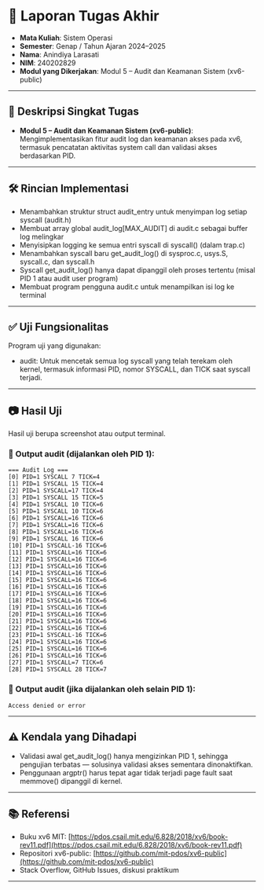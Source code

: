 # 📝 Laporan Tugas Akhir

* **Mata Kuliah**: Sistem Operasi
* **Semester**: Genap / Tahun Ajaran 2024–2025
* **Nama**: Anindiya Larasati
* **NIM**: 240202829
* **Modul yang Dikerjakan**:
Modul 5 – Audit dan Keamanan Sistem (xv6-public)

---

## 📌 Deskripsi Singkat Tugas

* **Modul 5 – Audit dan Keamanan Sistem (xv6-public)**:
 Mengimplementasikan fitur audit log dan keamanan akses pada xv6, termasuk pencatatan aktivitas system call dan validasi akses berdasarkan PID.
---

## 🛠️ Rincian Implementasi

* Menambahkan struktur struct audit_entry untuk menyimpan log setiap syscall (audit.h)
* Membuat array global audit_log[MAX_AUDIT] di audit.c sebagai buffer log melingkar
* Menyisipkan logging ke semua entri syscall di syscall() (dalam trap.c)
* Menambahkan syscall baru get_audit_log() di sysproc.c, usys.S, syscall.c, dan syscall.h
* Syscall get_audit_log() hanya dapat dipanggil oleh proses tertentu (misal PID 1 atau audit user program)
* Membuat program pengguna audit.c untuk menampilkan isi log ke terminal
---

## ✅ Uji Fungsionalitas

Program uji yang digunakan:

* audit: Untuk mencetak semua log syscall yang telah terekam oleh kernel, termasuk informasi PID, nomor SYSCALL, dan TICK saat syscall terjadi.

---

## 📷 Hasil Uji

Hasil uji berupa screenshot atau output terminal. 

### 📍 Output audit (dijalankan oleh PID 1):

```
=== Audit Log ===
[0] PID=1 SYSCALL 7 TICK=4
[1] PID=1 SYSCALL 15 TICK=4
[2] PID=1 SYSCALL=17 TICK=4
[3] PID=1 SYSCALL 15 TICK=5
[4] PID=1 SYSCALL 10 TICK=6
[5] PID=1 SYSCALL 10 TICK=6
[6] PID=1 SYSCALL=16 TICK=6
[7] PID=1 SYSCALL=16 TICK=6
[8] PID=1 SYSCALL=16 TICK=6
[9] PID=1 SYSCALL 16 TICK=6
[10] PID=1 SYSCALL-16 TICK=6
[11] PID=1 SYSCALL=16 TICK=6
[12] PID=1 SYSCALL=16 TICK=6
[13] PID=1 SYSCALL=16 TICK=6
[14] PID=1 SYSCALL=16 TICK=6
[15] PID=1 SYSCALL=16 TICK=6
[16] PID=1 SYSCALL=16 TICK=6
[17] PID=1 SYSCALL=16 TICK=6
[18] PID=1 SYSCALL=16 TICK=6
[19] PID=1 SYSCALL=16 TICK=6
[20] PID=1 SYSCALL=16 TICK=6
[21] PID=1 SYSCALL=16 TICK=6
[22] PID=1 SYSCALL=16 TICK=6
[23] PID=1 SYSCALL-16 TICK=6
[24] PID=1 SYSCALL=16 TICK=6
[25] PID=1 SYSCALL=16 TICK=6
[26] PID=1 SYSCALL=16 TICK=6
[27] PID=1 SYSCALL=7 TICK=6
[28] PID=1 SYSCALL 28 TICK=7
```

### 📍 Output audit (jika dijalankan oleh selain PID 1):

```
Access denied or error
```

---

## ⚠️ Kendala yang Dihadapi

* Validasi awal get_audit_log() hanya mengizinkan PID 1, sehingga pengujian terbatas — solusinya validasi akses sementara dinonaktifkan.
* Penggunaan argptr() harus tepat agar tidak terjadi page fault saat memmove() dipanggil di kernel.

---

## 📚 Referensi

* Buku xv6 MIT: [https://pdos.csail.mit.edu/6.828/2018/xv6/book-rev11.pdf](https://pdos.csail.mit.edu/6.828/2018/xv6/book-rev11.pdf)
* Repositori xv6-public: [https://github.com/mit-pdos/xv6-public](https://github.com/mit-pdos/xv6-public)
* Stack Overflow, GitHub Issues, diskusi praktikum

---

